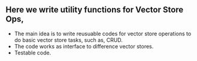 ## Here we write utility functions for Vector Store Ops,
- The main idea is to write reusuable codes for vector store
operations to do basic vector store tasks, such as, CRUD.
- The code works as interface to difference vector stores.
- Testable code.